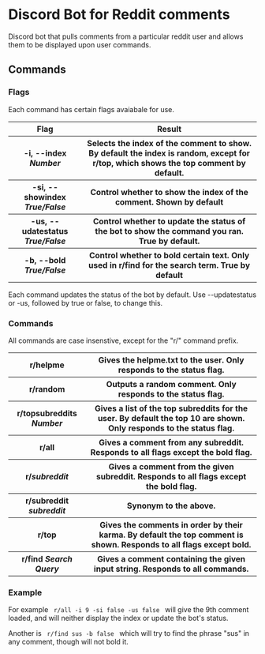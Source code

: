 # Discord Bot for Reddit comments
Discord bot that pulls comments from a particular reddit user and allows them to be displayed upon user commands.

<h2>
Commands
</h2>

<h3>
Flags
</h3>
Each command has certain flags avaiabale for use. 
<table>
  <tr>  
    <th> Flag </th>
    <th> Result </th>
  </tr>
  <tr>  
    <th> -i, --index <em>Number</em></th>
    <th> Selects the index of the comment to show. By default the index is random, except for r/top, which shows the top comment by default. </th>
  </tr>
  <tr>  
    <th> -si, --showindex <em>True/False</em></th>
    <th> Control whether to show the index of the comment. Shown by default </th>
  </tr>
  <tr>  
    <th> -us, --udatestatus <em>True/False</em></th>
    <th> Control whether to update the status of the bot to show the command you ran. True by default. </th>
  </tr>
  <tr>  
    <th> -b, --bold <em>True/False</em></th>
    <th> Control whether to bold certain text. Only used in r/find for the search term. True by default</th>
  </tr>
</table>
Each command updates the status of the bot by default. Use --updatestatus or -us, followed by true or false, to change this.

<h3>
  Commands
</h3> 
All commands are case insenstive, except for the "r/" command prefix.
<table>
  <tr>  
    <th> r/helpme </th>
    <th> Gives the helpme.txt to the user. Only responds to the status flag. </th>
  </tr>
  <tr>  
    <th> r/random </th>
    <th> Outputs a random comment. Only responds to the status flag. </th>
  </tr>
  <tr>  
    <th> r/topsubreddits <em>Number</em></th>
    <th> Gives a list of the top subreddits for the user. By default the top 10 are shown. Only responds to the status flag.</th>
  </tr>
  <tr>  
    <th> r/all </th>
    <th> Gives a comment from any subreddit. Responds to all flags except the bold flag. </th>
  </tr>
  <tr>  
    <th> r/<em>subreddit</em> </th>
    <th> Gives a comment from the given subreddit. Responds to all flags except the bold flag. </th>
  </tr>
  <tr>  
    <th> r/subreddit <em>subreddit</em></th>
    <th> Synonym to the above. </th>
  </tr>
  <tr>  
    <th> r/top </th>
    <th> Gives the comments in order by their karma. By default the top comment is shown. Responds to all flags except bold. </th>
  </tr>
  <tr>  
    <th> r/find <em>Search Query</em></th>
    <th> Gives a comment containing the given input string. Responds to all commands.</th>
  </tr>
</table> 

<h3>
Example
</h3>

For example
<code>
r/all -i 9 -si false -us false
</code>
will give the 9th comment loaded, and will neither display the index or update the bot's status.

Another is 
<code>
r/find sus -b false
</code>
which will try to find the phrase "sus" in any comment, though will not bold it.
